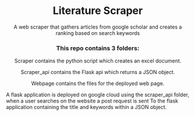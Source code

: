 <h1 align="center">Literature Scraper</h1>

<p align="center">A web scraper that gathers articles from google scholar and creates a ranking based on search keywords</p>

<h3 align="center">This repo contains 3 folders: </h3>
<p align="center">Scraper contains the python script which creates an excel document.</p>
<p align="center">Scraper_api contains the Flask api which returns a JSON object.</p>
<p align="center">Webpage contains the files for the deployed web page. </p>

A flask application is deployed on google cloud using the scraper_api
folder, when a user searches on the website a post request is sent 
To the flask application containing the title and keywords within a 
JSON object.
